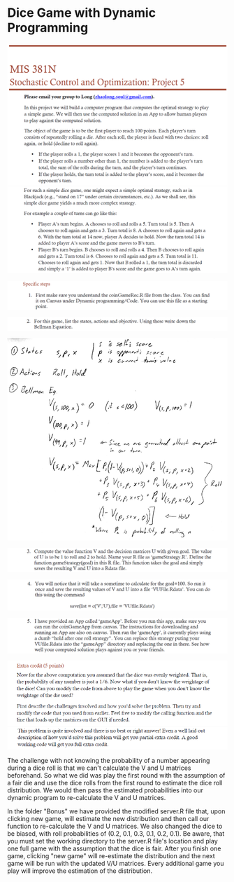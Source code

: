 # Dice Game with Dynamic Programming

![](proj5_header1.PNG)
![](proj5_header2.PNG)
  
![](proj5_q1.PNG)
  
![](proj5_q2.PNG)
  
![](proj5_a2.PNG)
  
![](proj5_q3.PNG)
  
![](proj5_q4.PNG)
  
![](proj5_q5.PNG)
  
![](proj5_ec1.PNG)
![](proj5_ec2.PNG)
  
The challenge with not knowing the probability of a number appearing during a dice roll is that we can't calculate the V and U matrices beforehand. So what we did was play the first round with the assumption of a fair die and use the dice rolls from the first round to estimate the dice roll distribution. We would then pass the estimated probabilities into our dynamic program to re-calculate the V and U matrices.

In the folder "Bonus" we have provided the modified server.R file that, upon clicking new game, will estimate the new distribution and then call our function to re-calculate the V and U matrices. We also changed the dice to be biased, with roll probabilities of (0.2, 0.1, 0.3, 0.1, 0.2, 0.1). Be aware, that you must set the working directory to the server.R file's location and play one full game with the assumption that the dice is fair. After you finish one game, clicking "new game" will re-estimate the distribution and the next game will be run with the updated V/U matrices. Every additional game you play will improve the estimation of the distribution.
